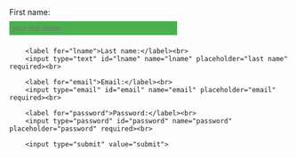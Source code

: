 

<!---
safikul9749/safikul9749 is a ✨ special ✨ repository because its `README.md` (this file) appears on your GitHub profile.
You can click the Preview link to take a look at your changes.
--->

<html>

<head>
    <title>form create</title>
</head>
  <style>
    input[type=text],select{
    width: 60%;
    padding:5px 5px;
    margin:8px 0;
    display:inline-block;
    border:1px solid #ccc;
    border-radious:4px;
    box-sizing:border-box
    }
     input[type=text],select{
    width: 60%;
    background-color: #4CAF50;
    color:white;
    padding:5px 5px;
    margin:8px 0;
    border:none;
    border-radious:4px;
    cursor:pointer;
    }
    
    input[type=email],select{
    width: 60%;
    background-color: #4CAF50;
    color:white;
    padding:5px 5px;
    margin:8px 0;
    border:none;
    border-radious:4px;
    cursor:pointer;
    }
    
    input[type=password],select{
    width: 40%;
    background-color: #4CAF50;
    color:white;
    padding:5px 5px;
    margin:4px 0;
    border:none;
    border-radious:4px;
    cursor:pointer;
    }
    
    input[type=submit]:hover{
    background-color: #45a049;
    }
    
    div{
    border-radious:5px;
    background-color:#f2f2f2;
    padding:20px
    }
    
  </style>

<body>
    <form>
        <label for="fname">First name:</label><br>
        <input type="text" id="fname" name="fname" placeholder="your first name" required><br>
          
        <label for="lname">Last name:</label><br>
        <input type="text" id="lname" name="lname" placeholder="last name" required><br>
          
        <label for="email">Email:</label><br>
        <input type="email" id="email" name="email" placeholder="email" required><br>
          
        <label for="password">Password:</label><br>
        <input type="password" id="password" name="password" placeholder="password" required><br>
          
        <input type="submit" value="submit">

 </form>
</body>

</html>
